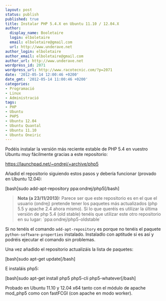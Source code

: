 ```yaml
---
layout: post
status: publish
published: true
title: Instalar PHP 5.4.X en Ubuntu 11.10 / 12.04.X
author:
  display_name: Booletaire
  login: elboletaire
  email: elboletaire@gmail.com
  url: http://www.underave.net
author_login: elboletaire
author_email: elboletaire@gmail.com
author_url: http://www.underave.net
wordpress_id: 2071
wordpress_url: http://www.racotecnic.com/?p=2071
date: '2012-05-14 12:00:46 +0200'
date_gmt: '2012-05-14 11:00:46 +0200'
categories:
- Programació
- Linux
- Administració
tags:
- PHP
- Ubuntu
- PHP5
- Ubuntu 12.04
- Ubuntu Quantal
- Ubuntu 11.10
- Ubuntu Oneiric
---
```


Podéis instalar la versión más reciente estable de PHP 5.4 en vuestro Ubuntu muy fácilmente gracias a este repositorio:

<a href="https://launchpad.net/~ondrej/+archive/php5" rel="nofollow external">https://launchpad.net/~ondrej/+archive/php5</a>

Añadid el repositorio siguiendo estos pasos y debería funcionar (provado en Ubuntu 12.04):

[bash]sudo add-apt-repository ppa:ondrej/php5[/bash]
<blockquote>
<b>Nota (a 23/11/2013):</b> Parece ser que este repositorio es en el que el usuario (ondrej) pretende tener los paquetes más actualizados (php 5.5 y apache 2.4 ahora mismo). Si lo que queréis es utilizar la última versión de php 5.4 (old stable) tenéis que utilizar este otro repositorio en su lugar: `ppa:ondrej/php5-oldstable`</blockquote>

Si no tenéis el comando `add-apt-repository` es porque no tenéis el paquete `python-software-properties` instalado. Instaladlo con aptitude si es así y podréis ejecutar el comando sin problemas.

Una vez añadido el repositorio actualizáis la lista de paquetes:

[bash]sudo apt-get update[/bash]

E instaláis php5:

[bash]sudo apt-get install php5 php5-cli php5-whatever[/bash]

Probado en Ubuntu 11.10 y 12.04 x64 tanto con el módulo de apache mod_php5 como con fastFCGI (con apache en modo worker).
